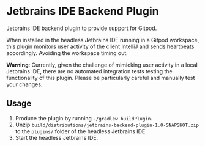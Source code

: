 # Jetbrains IDE Backend Plugin

<!-- Plugin description -->
Jetbrains IDE backend plugin to provide support for Gitpod.

When installed in the headless Jetbrains IDE running in a Gitpod workspace, this plugin monitors user activity of the client IntelliJ and sends heartbeats accordingly. Avoiding the workspace timing out.
<!-- Plugin description end -->

**Warning**: Currently, given the challenge of mimicking user activity in a local Jetbrains IDE, there are no automated integration tests testing the functionality of this plugin. Please be particularly careful and manually test your changes.

## Usage

1. Produce the plugin by running `./gradlew buildPlugin`.
2. Unzip `build/distributions/jetbrains-backend-plugin-1.0-SNAPSHOT.zip` to the `plugins/` folder of the headless Jetbrains IDE.
3. Start the headless Jetbrains IDE.
